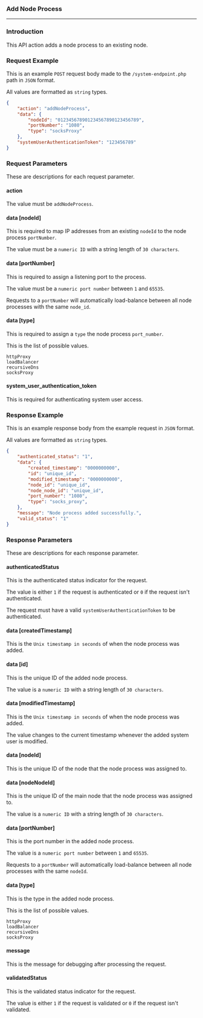 <br>

### Add Node Process
---

### Introduction

This API action adds a node process to an existing node.

### Request Example

This is an example `POST` request body made to the `/system-endpoint.php` path in `JSON` format.

All values are formatted as `string` types.

```json
{
    "action": "addNodeProcess",
    "data": {
        "nodeId": "012345678901234567890123456789",
        "portNumber": "1080",
        "type": "socksProxy"
    },
    "systemUserAuthenticationToken": "123456789"
}
```

### Request Parameters

These are descriptions for each request parameter.

#### action

The value must be `addNodeProcess`.

#### data [nodeId]

This is required to map IP addresses from an existing `nodeId` to the node process `portNumber`.

The value must be a `numeric ID` with a string length of `30 characters`.

#### data [portNumber]

This is required to assign a listening port to the process.

The value must be a `numeric port number` between `1` and `65535`.

Requests to a `portNumber` will automatically load-balance between all node processes with the same `node_id`.

#### data [type]

This is required to assign a `type` the node process `port_number`.

This is the list of possible values.

``` console
httpProxy
loadBalancer
recursiveDns
socksProxy
```

#### system_user_authentication_token

This is required for authenticating system user access.

### Response Example

This is an example response body from the example request in `JSON` format.

All values are formatted as `string` types.

```json
{
    "authenticated_status": "1",
    "data": {
        "created_timestamp": "0000000000",
        "id": "unique_id",
        "modified_timestamp": "0000000000",
        "node_id": "unique_id",
        "node_node_id": "unique_id",
        "port_number": "1080",
        "type": "socks_proxy",
    },
    "message": "Node process added successfully.",
    "valid_status": "1"
}
```

### Response Parameters

These are descriptions for each response parameter.

#### authenticatedStatus

This is the authenticated status indicator for the request.

The value is either `1` if the request is authenticated or `0` if the request isn't authenticated.

The request must have a valid `systemUserAuthenticationToken` to be authenticated.

#### data [createdTimestamp]

This is the `Unix timestamp in seconds` of when the node process was added.

#### data [id]

This is the unique ID of the added node process.

The value is a `numeric ID` with a string length of `30 characters`.

#### data [modifiedTimestamp]

This is the `Unix timestamp in seconds` of when the node process was added.

The value changes to the current timestamp whenever the added system user is modified.

#### data [nodeId]

This is the unique ID of the node that the node process was assigned to.

#### data [nodeNodeId]

This is the unique ID of the main node that the node process was assigned to.

The value is a `numeric ID` with a string length of `30 characters`.

#### data [portNumber]

This is the port number in the added node process.

The value is a `numeric port number` between `1` and `65535`.

Requests to a `portNumber` will automatically load-balance between all node processes with the same `nodeId`.

#### data [type]

This is the type in the added node process.

This is the list of possible values.

``` console
httpProxy
loadBalancer
recursiveDns
socksProxy
```

#### message

This is the message for debugging after processing the request.

#### validatedStatus

This is the validated status indicator for the request.

The value is either `1` if the request is validated or `0` if the request isn't validated.
